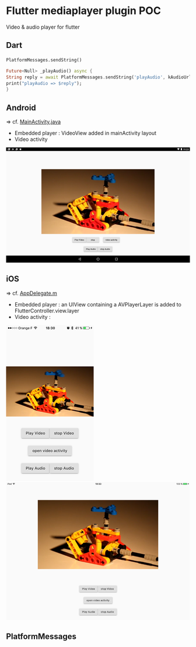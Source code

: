 # Flutter mediaplayer plugin POC

Video & audio player for flutter

## Dart

`PlatformMessages.sendString()`

```dart
Future<Null> _playAudio() async {
String reply = await PlatformMessages.sendString('playAudio', kAudioUrl);
print("playAudio => $reply");
}
```

## Android

=> cf. [MainActivity.java](https://github.com/rxlabz/flutter-mediaplayer-plugin/blob/master/android/app/src/main/java/com/example/flutter/MainActivity.java)

- Embedded player : VideoView added in mainActivity layout
- Video activity 

![screenAndroid](assets/android.png)

## iOS

=> cf. [AppDelegate.m](https://github.com/rxlabz/flutter-mediaplayer-plugin/blob/master/ios/Runner/AppDelegate.m)

- Embedded player : an UIView containing a AVPlayerLayer is added to FlutterController.view.layer
- Video activity : 
 
![screenAndroid](assets/ios.png)
![screenAndroid](assets/ipad.png)

## PlatformMessages